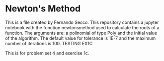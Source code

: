 # Newton's Method

This is a file created by Fernando Secco. This repository contains a jupyter notebook with the function newtonsmethod used to calculate the roots of a function. The arguments are: a polinomial of type Poly and the initial value of the algorithm. The default value for tolerance is 1E-7 and the maximum number of iterations is 100. TESTING EX1C


This is for problem set 4 and exercise 1c. 
